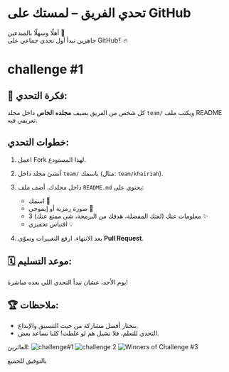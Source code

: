 #  تحدي الفريق – لمستك على GitHub

أهلًا وسهلًا بالمبدعين 👋  
جاهزين نبدأ أول تحدي جماعي على GitHub؟ 🔥  
# challenge #1

## 🎯 فكرة التحدي:
كل شخص من الفريق يضيف **مجلده الخاص** داخل مجلد `team/` ويكتب ملف README تعريفي فيه.

##  خطوات التحدي:

1. اعمل Fork لهذا المستودع.
2. أنشئ مجلد داخل `team/` باسمك (مثال: `team/khairiah`).
3. داخل مجلدك، أضف ملف `README.md` يحتوي على:
   - اسمك 💬  
   - صورة رمزية أو إيموجي 🎨  
   - 3 معلومات عنك (لغتك المفضلة، هدفك من البرمجة، شي ممتع عنك) ✨  
   - اقتباس تحفيزي 💡  

4. بعد الانتهاء، ارفع التغييرات وسوّي **Pull Request**.


## 🗓️ موعد التسليم:
يوم الأحد، عشان نبدأ التحدي اللي بعده مباشرة!



## 🏆 ملاحظات:
- بنختار أفضل مشاركة من حيث التنسيق والإبداع.
- التحدي للتعلم، فلا تشيل هم لو غلطت! كلنا نساعد بعض.

الفائزين:
![challenge#1](https://github.com/user-attachments/assets/bc75e308-6e6b-41e9-a30d-f66359b9ef3c)
 ![challenge 2](https://github.com/user-attachments/assets/c68dc618-5bab-4f7f-9089-ee86b588a26c)
![Winners of Challenge #3](https://github.com/user-attachments/assets/3860a5e1-6097-43fd-bd7d-f3a121e2e07d)

بالتوفيق للجميع 
